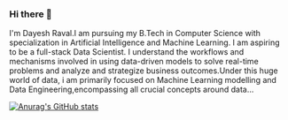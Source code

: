 ### Hi there 👋
I'm Dayesh Raval.I am pursuing my B.Tech in Computer Science with specialization in Artificial Intelligence and Machine Learning. I am aspiring to be a full-stack Data Scientist. I understand the workflows and mechanisms involved in using data-driven models to solve real-time problems and analyze and strategize business outcomes.Under this huge world of data, i am primarily focused on Machine Learning modelling and Data Engineering,encompassing all crucial concepts around data...  

[![Anurag's GitHub stats](https://github-readme-stats.vercel.app/api?username=Day-Raval)](https://github.com/anuraghazra/github-readme-stats)
